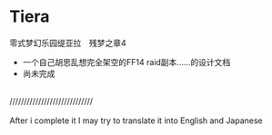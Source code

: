 # Tiera

零式梦幻乐园缇亚拉　残梦之章4<br>
- 一个自己胡思乱想完全架空的FF14 raid副本......的设计文档 <br>
- 尚未完成<br>
<br>
/////////////////////////////<br>
<br>
After i complete it I may try to translate it into English and Japanese<br>
<br>
